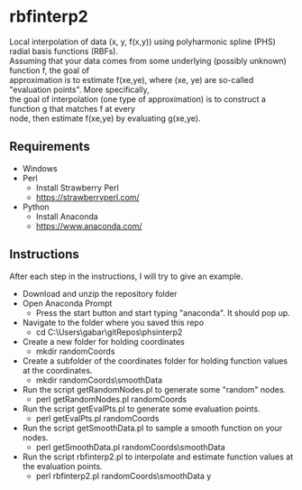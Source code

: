 # rbfinterp2
Local interpolation of data (x, y, f(x,y)) using polyharmonic spline (PHS) radial basis functions (RBFs).\
Assuming that your data comes from some underlying (possibly unknown) function f, the goal of\
approximation is to estimate f(xe,ye), where (xe, ye) are so-called "evaluation points".  More specifically,\
the goal of interpolation (one type of approximation) is to construct a function g that matches f at every\
node, then estimate f(xe,ye) by evaluating g(xe,ye).
## Requirements
* Windows
* Perl
  * Install Strawberry Perl
  * https://strawberryperl.com/
* Python
  * Install Anaconda
  * https://www.anaconda.com/
## Instructions
After each step in the instructions, I will try to give an example.
* Download and unzip the repository folder
* Open Anaconda Prompt
  * Press the start button and start typing "anaconda".  It should pop up.
* Navigate to the folder where you saved this repo
  * cd C:\Users\gabar\gitRepos\phsinterp2
* Create a new folder for holding coordinates
  * mkdir randomCoords
* Create a subfolder of the coordinates folder for holding function values at the coordinates.
  * mkdir randomCoords\smoothData
* Run the script getRandomNodes.pl to generate some "random" nodes.
  * perl getRandomNodes.pl randomCoords
* Run the script getEvalPts.pl to generate some evaluation points.
  * perl getEvalPts.pl randomCoords
* Run the script getSmoothData.pl to sample a smooth function on your nodes.
  * perl getSmoothData.pl randomCoords\smoothData
* Run the script rbfinterp2.pl to interpolate and estimate function values at the evaluation points.
  * perl rbfinterp2.pl randomCoords\smoothData y
